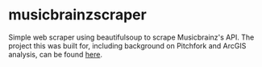 # musicbrainzscraper
Simple web scraper using beautifulsoup to scrape Musicbrainz's API.
The project this was built for, including background on Pitchfork and ArcGIS analysis, can be found [here](https://storymaps.arcgis.com/stories/4c341820a9c646cf8ed2398303179012).
